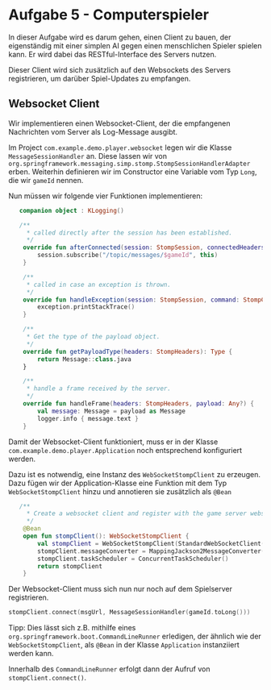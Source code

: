 # Aufgabe 5 - Computerspieler

In dieser Aufgabe wird es darum gehen, einen Client zu bauen, der eigenständig mit einer simplen AI gegen einen menschlichen 
Spieler spielen kann. Er wird dabei das RESTful-Interface des Servers nutzen.

Dieser Client wird sich zusätzlich auf den Websockets des Servers registrieren, um darüber Spiel-Updates zu empfangen. 


## Websocket Client

Wir implementieren einen Websocket-Client, der die empfangenen Nachrichten vom Server als Log-Message ausgibt.

Im Project `com.example.demo.player.websocket` legen wir die Klasse `MessageSessionHandler` an. Diese lassen wir von
`org.springframework.messaging.simp.stomp.StompSessionHandlerAdapter` erben. Weiterhin definieren wir im Constructor
eine Variable vom Typ `Long`, die wir `gameId` nennen.

Nun müssen wir folgende vier Funktionen implementieren:

```kotlin
   companion object : KLogging()

   /**
     * called directly after the session has been established.
     */
    override fun afterConnected(session: StompSession, connectedHeaders: StompHeaders) {
        session.subscribe("/topic/messages/$gameId", this)
    }

    /**
     * called in case an exception is thrown.
     */
    override fun handleException(session: StompSession, command: StompCommand?, headers: StompHeaders, payload: ByteArray, exception: Throwable) {
        exception.printStackTrace()
    }

    /**
     * Get the type of the payload object.
     */
    override fun getPayloadType(headers: StompHeaders): Type {
        return Message::class.java
    }

    /**
     * handle a frame received by the server.
     */
    override fun handleFrame(headers: StompHeaders, payload: Any?) {
        val message: Message = payload as Message
        logger.info { message.text }
    }
``` 

Damit der Websocket-Client funktioniert, muss er in der Klasse `com.example.demo.player.Application` noch 
entsprechend konfiguriert werden.

Dazu ist es notwendig, eine Instanz des `WebSocketStompClient` zu erzeugen. Dazu fügen wir der Application-Klasse eine
Funktion mit dem Typ `WebSocketStompClient` hinzu und annotieren sie zusätzlich als `@Bean`

```kotlin
   /**
     * Create a websocket client and register with the game server websocket.
     */
    @Bean
    open fun stompClient(): WebSocketStompClient {
        val stompClient = WebSocketStompClient(StandardWebSocketClient())
        stompClient.messageConverter = MappingJackson2MessageConverter()
        stompClient.taskScheduler = ConcurrentTaskScheduler()
        return stompClient
    }
```

Der Websocket-Client muss sich nun nur noch auf dem Spielserver registrieren. 

```kotlin
stompClient.connect(msgUrl, MessageSessionHandler(gameId.toLong()))
```

Tipp: Dies lässt sich z.B. mithilfe eines `org.springframework.boot.CommandLineRunner` erledigen,
der ähnlich wie der `WebSocketStompClient`, als `@Bean` in der Klasse `Application` instanziiert werden kann.

Innerhalb des `CommandLineRunner` erfolgt dann der Aufruf von `stompClient.connect()`.